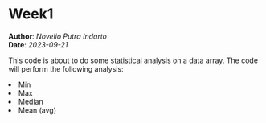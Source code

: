 # Week1
**Author**: *Novelio Putra Indarto* </br>
**Date**: *2023-09-21*

This code is about to do some statistical analysis on a data array. The code will perform the following analysis:
    <li>Min</li>
    <li>Max</li>
    <li>Median</li>
    <li>Mean (avg)</li>